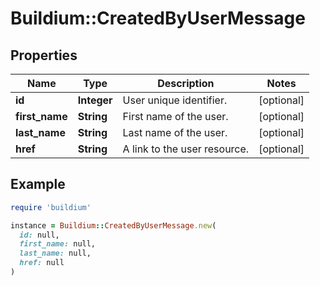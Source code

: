 # Buildium::CreatedByUserMessage

## Properties

| Name | Type | Description | Notes |
| ---- | ---- | ----------- | ----- |
| **id** | **Integer** | User unique identifier. | [optional] |
| **first_name** | **String** | First name of the user. | [optional] |
| **last_name** | **String** | Last name of the user. | [optional] |
| **href** | **String** | A link to the user resource. | [optional] |

## Example

```ruby
require 'buildium'

instance = Buildium::CreatedByUserMessage.new(
  id: null,
  first_name: null,
  last_name: null,
  href: null
)
```


